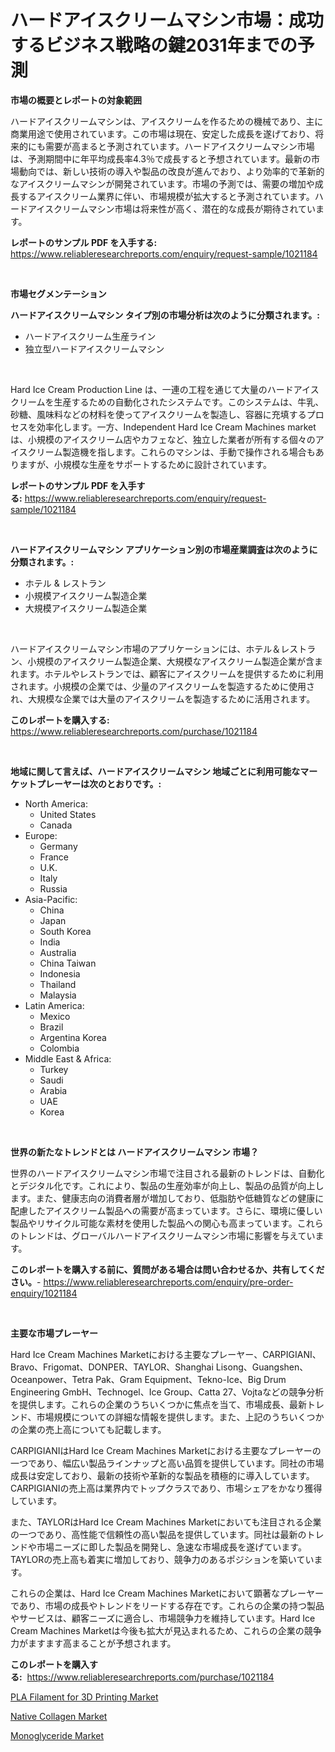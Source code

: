 <p><h1>ハードアイスクリームマシン市場：成功するビジネス戦略の鍵2031年までの予測</h1></p><p><strong>市場の概要とレポートの対象範囲</strong></p>
<p><p>ハードアイスクリームマシンは、アイスクリームを作るための機械であり、主に商業用途で使用されています。この市場は現在、安定した成長を遂げており、将来的にも需要が高まると予測されています。ハードアイスクリームマシン市場は、予測期間中に年平均成長率4.3％で成長すると予想されています。最新の市場動向では、新しい技術の導入や製品の改良が進んでおり、より効率的で革新的なアイスクリームマシンが開発されています。市場の予測では、需要の増加や成長するアイスクリーム業界に伴い、市場規模が拡大すると予測されています。ハードアイスクリームマシン市場は将来性が高く、潜在的な成長が期待されています。</p></p>
<p><strong>レポートのサンプル PDF を入手する:</strong> <a href="https://www.reliableresearchreports.com/enquiry/request-sample/1021184">https://www.reliableresearchreports.com/enquiry/request-sample/1021184</a></p>
<p>&nbsp;</p>
<p><strong>市場セグメンテーション</strong></p>
<p><strong>ハードアイスクリームマシン タイプ別の市場分析は次のように分類されます。:</strong></p>
<p><ul><li>ハードアイスクリーム生産ライン</li><li>独立型ハードアイスクリームマシン</li></ul></p>
<p>&nbsp;</p>
<p><p>Hard Ice Cream Production Line は、一連の工程を通じて大量のハードアイスクリームを生産するための自動化されたシステムです。このシステムは、牛乳、砂糖、風味料などの材料を使ってアイスクリームを製造し、容器に充填するプロセスを効率化します。一方、Independent Hard Ice Cream Machines marketは、小規模のアイスクリーム店やカフェなど、独立した業者が所有する個々のアイスクリーム製造機を指します。これらのマシンは、手動で操作される場合もありますが、小規模な生産をサポートするために設計されています。</p></p>
<p><strong>レポートのサンプル PDF を入手する:</strong>&nbsp;<a href="https://www.reliableresearchreports.com/enquiry/request-sample/1021184">https://www.reliableresearchreports.com/enquiry/request-sample/1021184</a></p>
<p>&nbsp;</p>
<p><strong> ハードアイスクリームマシン アプリケーション別の市場産業調査は次のように分類されます。:</strong></p>
<p><ul><li>ホテル & レストラン</li><li>小規模アイスクリーム製造企業</li><li>大規模アイスクリーム製造企業</li></ul></p>
<p>&nbsp;</p>
<p><p>ハードアイスクリームマシン市場のアプリケーションには、ホテル＆レストラン、小規模のアイスクリーム製造企業、大規模なアイスクリーム製造企業が含まれます。ホテルやレストランでは、顧客にアイスクリームを提供するために利用されます。小規模の企業では、少量のアイスクリームを製造するために使用され、大規模な企業では大量のアイスクリームを製造するために活用されます。</p></p>
<p><strong>このレポートを購入する:</strong>&nbsp; <a href="https://www.reliableresearchreports.com/purchase/1021184">https://www.reliableresearchreports.com/purchase/1021184</a></p>
<p>&nbsp;</p>
<p><strong>地域に関して言えば、ハードアイスクリームマシン 地域ごとに利用可能なマーケットプレーヤーは次のとおりです。:</strong></p>
<p><ul>
    <li>
        North America:
        <ul>
            <li>United States</li>
            <li>Canada</li>
        </ul>
    </li>
    <li>
        Europe:
        <ul>
            <li>Germany</li>
            <li>France</li>
            <li>U.K.</li>
            <li>Italy</li>
            <li>Russia</li>
        </ul>
    </li>
    <li>
        Asia-Pacific:
        <ul>
            <li>China</li>
            <li>Japan</li>
            <li>South Korea</li>
            <li>India</li>
            <li>Australia</li>
            <li>China Taiwan</li>
            <li>Indonesia</li>
            <li>Thailand</li>
            <li>Malaysia</li>
        </ul>
    </li>
    <li>
        Latin America:
        <ul>
            <li>Mexico</li>
            <li>Brazil</li>
            <li>Argentina Korea</li>
            <li>Colombia</li>
        </ul>
    </li>
    <li>
        Middle East & Africa:
        <ul>
            <li>Turkey</li>
            <li>Saudi</li>
            <li>Arabia</li>
            <li>UAE</li>
            <li>Korea</li>
        </ul>
    </li>
    </ul></p>
<p>&nbsp;</p>
<p><strong>世界の新たなトレンドとは ハードアイスクリームマシン 市場？</strong></p>
<p><p>世界のハードアイスクリームマシン市場で注目される最新のトレンドは、自動化とデジタル化です。これにより、製品の生産効率が向上し、製品の品質が向上します。また、健康志向の消費者層が増加しており、低脂肪や低糖質などの健康に配慮したアイスクリーム製品への需要が高まっています。さらに、環境に優しい製品やリサイクル可能な素材を使用した製品への関心も高まっています。これらのトレンドは、グローバルハードアイスクリームマシン市場に影響を与えています。</p></p>
<p><strong>このレポートを購入する前に、質問がある場合は問い合わせるか、共有してください。</strong>- <a href="https://www.reliableresearchreports.com/enquiry/pre-order-enquiry/1021184">https://www.reliableresearchreports.com/enquiry/pre-order-enquiry/1021184</a></p>
<p>&nbsp;</p>
<p><strong>主要な市場プレーヤー</strong></p>
<p><p>Hard Ice Cream Machines Marketにおける主要なプレーヤー、CARPIGIANI、Bravo、Frigomat、DONPER、TAYLOR、Shanghai Lisong、Guangshen、Oceanpower、Tetra Pak、Gram Equipment、Tekno-Ice、Big Drum Engineering GmbH、Technogel、Ice Group、Catta 27、Vojtaなどの競争分析を提供します。これらの企業のうちいくつかに焦点を当て、市場成長、最新トレンド、市場規模についての詳細な情報を提供します。また、上記のうちいくつかの企業の売上高についても記載します。</p><p>CARPIGIANIはHard Ice Cream Machines Marketにおける主要なプレーヤーの一つであり、幅広い製品ラインナップと高い品質を提供しています。同社の市場成長は安定しており、最新の技術や革新的な製品を積極的に導入しています。CARPIGIANIの売上高は業界内でトップクラスであり、市場シェアをかなり獲得しています。</p><p>また、TAYLORはHard Ice Cream Machines Marketにおいても注目される企業の一つであり、高性能で信頼性の高い製品を提供しています。同社は最新のトレンドや市場ニーズに即した製品を開発し、急速な市場成長を遂げています。TAYLORの売上高も着実に増加しており、競争力のあるポジションを築いています。</p><p>これらの企業は、Hard Ice Cream Machines Marketにおいて顕著なプレーヤーであり、市場の成長やトレンドをリードする存在です。これらの企業の持つ製品やサービスは、顧客ニーズに適合し、市場競争力を維持しています。Hard Ice Cream Machines Marketは今後も拡大が見込まれるため、これらの企業の競争力がますます高まることが予想されます。</p></p>
<p><strong>このレポートを購入する:</strong>&nbsp;&nbsp;<a href="https://www.reliableresearchreports.com/purchase/1021184">https://www.reliableresearchreports.com/purchase/1021184</a></p>
<p><p><a href="https://github.com/jsmusil/Market-Research-Report-List-2/blob/main/pla-filament-for-3d-printing-market.md">PLA Filament for 3D Printing Market</a></p><p><a href="https://github.com/bmorecock/Market-Research-Report-List-2/blob/main/native-collagen-market.md">Native Collagen Market</a></p><p><a href="https://github.com/yemakinde/Market-Research-Report-List-1/blob/main/monoglyceride-market.md">Monoglyceride Market</a></p></p>